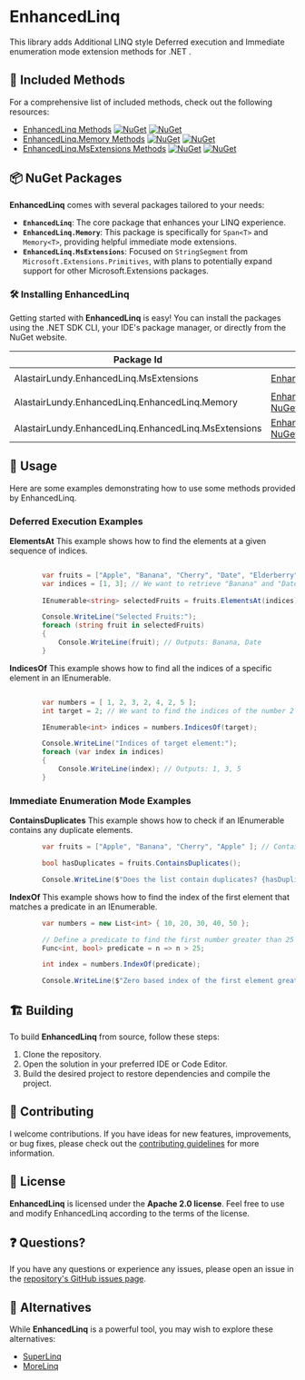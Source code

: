 # EnhancedLinq
This library adds Additional LINQ style Deferred execution and Immediate enumeration mode extension methods for .NET .


## 🚀 Included Methods
For a comprehensive list of included methods, check out the following resources:

- [EnhancedLinq Methods](./docs/Methods/EnhancedLinq.md) [![NuGet](https://img.shields.io/nuget/v/AlastairLundy.EnhancedLinq.svg)](https://www.nuget.org/packages/AlastairLundy.EnhancedLinq/)  [![NuGet](https://img.shields.io/nuget/dt/AlastairLundy.EnhancedLinq.svg)](https://www.nuget.org/packages/AlastairLundy.EnhancedLinq/)
- [EnhancedLinq.Memory Methods](./docs/Methods/EnhancedLinq.Memory.md) [![NuGet](https://img.shields.io/nuget/v/AlastairLundy.EnhancedLinq.Memory.svg)](https://www.nuget.org/packages/AlastairLundy.EnhancedLinq.Memory/)  [![NuGet](https://img.shields.io/nuget/dt/AlastairLundy.EnhancedLinq.Memory.svg)](https://www.nuget.org/packages/AlastairLundy.EnhancedLinq.Memory/)
- [EnhancedLinq.MsExtensions Methods](./docs/Methods/EnhancedLinq.MsExtensions.md) [![NuGet](https://img.shields.io/nuget/v/AlastairLundy.EnhancedLinq.MsExtensions.svg)](https://www.nuget.org/packages/AlastairLundy.EnhancedLinq.MsExtensions/)  [![NuGet](https://img.shields.io/nuget/dt/AlastairLundy.EnhancedLinq.MsExtensions.svg)](https://www.nuget.org/packages/AlastairLundy.EnhancedLinq.MsExtensions/)

## 📦 NuGet Packages

**EnhancedLinq** comes with several packages tailored to your needs:

- **`EnhancedLinq`**: The core package that enhances your LINQ experience.
- **`EnhancedLinq.Memory`**: This package is specifically for `Span<T>` and `Memory<T>`, providing helpful immediate mode extensions.
- **`EnhancedLinq.MsExtensions`**: Focused on `StringSegment` from `Microsoft.Extensions.Primitives`, with plans to potentially expand support for other Microsoft.Extensions packages.

### 🛠️ Installing EnhancedLinq

Getting started with **EnhancedLinq** is easy! You can install the packages using the .NET SDK CLI, your IDE's package manager, or directly from the NuGet website.

| Package Id                                           | NuGet Link                                                                                            | .NET SDK CLI Command                                         |
|------------------------------------------------------|-------------------------------------------------------------------------------------------------------|--------------------------------------------------------------|
| AlastairLundy.EnhancedLinq.MsExtensions              | [EnhancedLinq NuGet](https://nuget.org/packages/AlastairLundy.EnhancedLinq)                           | `dotnet add package AlastairLundy.EnhancedLinq.`             |
| AlastairLundy.EnhancedLinq.EnhancedLinq.Memory       | [EnhancedLinq.Memory NuGet](https://nuget.org/packages/AlastairLundy.EnhancedLinq.Memory)             | `dotnet add package AlastairLundy.EnhancedLinq.Memory`       |
| AlastairLundy.EnhancedLinq.EnhancedLinq.MsExtensions | [EnhancedLinq.MsExtensions NuGet](https://nuget.org/packages/AlastairLundy.EnhancedLinq.MsExtensions) | `dotnet add package AlastairLundy.EnhancedLinq.MsExtensions` |

## 📖 Usage
Here are some examples demonstrating how to use some methods provided by EnhancedLinq.

### Deferred Execution Examples

**ElementsAt**
This example shows how to find the elements at a given sequence of indices.

```csharp

        var fruits = ["Apple", "Banana", "Cherry", "Date", "Elderberry" ];
        var indices = [1, 3]; // We want to retrieve "Banana" and "Date"
        
        IEnumerable<string> selectedFruits = fruits.ElementsAt(indices);

        Console.WriteLine("Selected Fruits:");
        foreach (string fruit in selectedFruits)
        {
            Console.WriteLine(fruit); // Outputs: Banana, Date
        }
```

**IndicesOf**
This example shows how to find all the indices of a specific element in an IEnumerable<T>.
```csharp

        var numbers = [ 1, 2, 3, 2, 4, 2, 5 ];
        int target = 2; // We want to find the indices of the number 2

        IEnumerable<int> indices = numbers.IndicesOf(target);

        Console.WriteLine("Indices of target element:");
        foreach (var index in indices)
        {
            Console.WriteLine(index); // Outputs: 1, 3, 5
        }
```

### Immediate Enumeration Mode Examples

**ContainsDuplicates**
This example shows how to check if an IEnumerable<T> contains any duplicate elements.

```csharp
        var fruits = ["Apple", "Banana", "Cherry", "Apple" ]; // Contains a duplicate

        bool hasDuplicates = fruits.ContainsDuplicates();

        Console.WriteLine($"Does the list contain duplicates? {hasDuplicates}"); // Output: True
```

**IndexOf**
This example shows how to find the index of the first element that matches a predicate in an IEnumerable<T>.
```csharp
        var numbers = new List<int> { 10, 20, 30, 40, 50 };

        // Define a predicate to find the first number greater than 25
        Func<int, bool> predicate = n => n > 25;

        int index = numbers.IndexOf(predicate);

        Console.WriteLine($"Zero based index of the first element greater than 25: {index}"); // Output: 2
```

## 🏗️ Building

To build **EnhancedLinq** from source, follow these steps:

1. Clone the repository.
2. Open the solution in your preferred IDE or Code Editor.
3. Build the desired project to restore dependencies and compile the project.

## 🤝 Contributing
I welcome contributions. If you have ideas for new features, improvements, or bug fixes, please check out the [contributing guidelines](./CONTRIBUTING.md) for more information.

## 📜 License

**EnhancedLinq** is licensed under the **Apache 2.0 license**. Feel free to use and modify EnhancedLinq according to the terms of the license.

## ❓ Questions?

If you have any questions or experience any issues, please open an issue in the [repository's GitHub issues page](https://github.com/alastairlundy/enhancedlinq/issues).

## 🔄 Alternatives

While **EnhancedLinq** is a powerful tool, you may wish to explore these alternatives:

- [SuperLinq](https://github.com/viceroypenguin/SuperLinq)
- [MoreLinq](https://github.com/morelinq/MoreLINQ)
